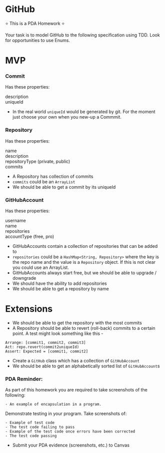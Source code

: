 # GitHub

:star: This is a PDA Homework :star:

Your task is to model GitHub to the following specification using TDD. Look for opportunities to use Enums.

# MVP

### Commit

Has these properties:

description  
uniqueId 

- In the real world `uniqueId` would be generated by git. For the moment just choose your own when you new-up a Commmit.

### Repository

Has these properties:

name  
description  
repositoryType (private, public)  
commits  

- A Repository has collection of commits
- `commits` could be an `ArrayList`
- We should be able to get a commit by its uniqueId

### GitHubAccount

Has these properties:

username  
name  
repositories  
accountType (free, pro)

- GitHubAccounts contain a collection of repositories that can be added to
- `repositories` could be a `HashMap<String, Repository>` where the key is the repo name and the value is a `Repository` object. If this is not clear you could use an ArrayList.
- GitHubAccounts always start free, but we should be able to upgrade / downgrade
- We should have the ability to add repositories
- We should be able to get a repository by name

 
# Extensions

- We should be able to get the repository with the most commits
- A Repository should be able to revert (roll-back) commits to a certain point. A test might look something like this -

```
Arrange: [commit1, commit2, commit3]
Act: repo.revert(commit2uniqueId)
Assert: Expected = [commit1, commit2]
```
- Create a `GitHub` class which has a collection of `GitHubAccount`
- We should be able to get an alphabetically sorted list of `GitHubAccount`s

### PDA Reminder:

As part of this homework you are required to take screenshots of the following:

```
- An example of encapsulation in a program.
```

Demonstrate testing in your program. Take screenshots of:

```
- Example of test code
- The test code failing to pass
- Example of the test code once errors have been corrected
- The test code passing
```

- Submit your PDA evidence (screenshots, etc.) to Canvas
